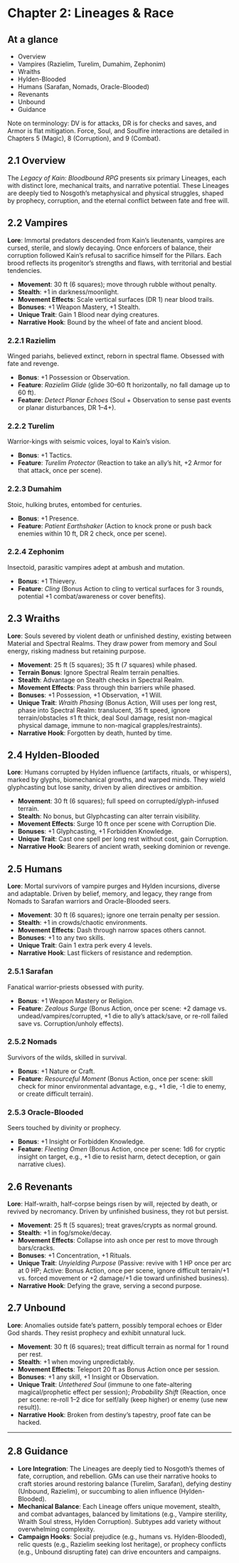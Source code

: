 # Chapter 2: Lineages & Race
## At a glance
- Overview
- Vampires (Razielim, Turelim, Dumahim, Zephonim)
- Wraiths
- Hylden-Blooded
- Humans (Sarafan, Nomads, Oracle-Blooded)
- Revenants
- Unbound
- Guidance

Note on terminology: DV is for attacks, DR is for checks and saves, and Armor is flat mitigation. Force, Soul, and Soulfire interactions are detailed in Chapters 5 (Magic), 8 (Corruption), and 9 (Combat).
## 2.1 Overview

The *Legacy of Kain: Bloodbound RPG* presents six primary Lineages, each with distinct lore, mechanical traits, and narrative potential. These Lineages are deeply tied to Nosgoth’s metaphysical and physical struggles, shaped by prophecy, corruption, and the eternal conflict between fate and free will.

## 2.2 Vampires
**Lore**: Immortal predators descended from Kain’s lieutenants, vampires are cursed, sterile, and slowly decaying. Once enforcers of balance, their corruption followed Kain’s refusal to sacrifice himself for the Pillars. Each brood reflects its progenitor’s strengths and flaws, with territorial and bestial tendencies.
- **Movement**: 30 ft (6 squares); move through rubble without penalty.
- **Stealth**: +1 in darkness/moonlight.
- **Movement Effects**: Scale vertical surfaces (DR 1) near blood trails.
- **Bonuses**: +1 Weapon Mastery, +1 Stealth.
- **Unique Trait**: Gain 1 Blood near dying creatures.
- **Narrative Hook**: Bound by the wheel of fate and ancient blood.

### 2.2.1 Razielim
Winged pariahs, believed extinct, reborn in spectral flame. Obsessed with fate and revenge.
- **Bonus**: +1 Possession or Observation.
- **Feature**: *Razielim Glide* (glide 30–60 ft horizontally, no fall damage up to 60 ft).
- **Feature**: *Detect Planar Echoes* (Soul + Observation to sense past events or planar disturbances, DR 1–4+).

### 2.2.2 Turelim
Warrior-kings with seismic voices, loyal to Kain’s vision.
- **Bonus**: +1 Tactics.
- **Feature**: *Turelim Protector* (Reaction to take an ally’s hit, +2 Armor for that attack, once per scene).

### 2.2.3 Dumahim
Stoic, hulking brutes, entombed for centuries.
- **Bonus**: +1 Presence.
- **Feature**: *Patient Earthshaker* (Action to knock prone or push back enemies within 10 ft, DR 2 check, once per scene).

### 2.2.4 Zephonim
Insectoid, parasitic vampires adept at ambush and mutation.
- **Bonus**: +1 Thievery.
- **Feature**: *Cling* (Bonus Action to cling to vertical surfaces for 3 rounds, potential +1 combat/awareness or cover benefits).

## 2.3 Wraiths
**Lore**: Souls severed by violent death or unfinished destiny, existing between Material and Spectral Realms. They draw power from memory and Soul energy, risking madness but retaining purpose.
- **Movement**: 25 ft (5 squares); 35 ft (7 squares) while phased.
- **Terrain Bonus**: Ignore Spectral Realm terrain penalties.
- **Stealth**: Advantage on Stealth checks in Spectral Realm.
- **Movement Effects**: Pass through thin barriers while phased.
- **Bonuses**: +1 Possession, +1 Observation, +1 Will.
- **Unique Trait**: *Wraith Phasing* (Bonus Action, Will uses per long rest, phase into Spectral Realm: translucent, 35 ft speed, ignore terrain/obstacles ≤1 ft thick, deal Soul damage, resist non-magical physical damage, immune to non-magical grapples/restraints).
- **Narrative Hook**: Forgotten by death, hunted by time.

## 2.4 Hylden-Blooded
**Lore**: Humans corrupted by Hylden influence (artifacts, rituals, or whispers), marked by glyphs, biomechanical growths, and warped minds. They wield glyphcasting but lose sanity, driven by alien directives or ambition.
- **Movement**: 30 ft (6 squares); full speed on corrupted/glyph-infused terrain.
- **Stealth**: No bonus, but Glyphcasting can alter terrain visibility.
- **Movement Effects**: Surge 10 ft once per scene with Corruption Die.
- **Bonuses**: +1 Glyphcasting, +1 Forbidden Knowledge.
- **Unique Trait**: Cast one spell per long rest without cost, gain Corruption.
- **Narrative Hook**: Bearers of ancient wrath, seeking dominion or revenge.

## 2.5 Humans
**Lore**: Mortal survivors of vampire purges and Hylden incursions, diverse and adaptable. Driven by belief, memory, and legacy, they range from Nomads to Sarafan warriors and Oracle-Blooded seers.
- **Movement**: 30 ft (6 squares); ignore one terrain penalty per session.
- **Stealth**: +1 in crowds/chaotic environments.
- **Movement Effects**: Dash through narrow spaces others cannot.
- **Bonuses**: +1 to any two skills.
- **Unique Trait**: Gain 1 extra perk every 4 levels.
- **Narrative Hook**: Last flickers of resistance and redemption.

### 2.5.1 Sarafan
Fanatical warrior-priests obsessed with purity.
- **Bonus**: +1 Weapon Mastery or Religion.
- **Feature**: *Zealous Surge* (Bonus Action, once per scene: +2 damage vs. undead/vampires/corrupted, +1 die to ally’s attack/save, or re-roll failed save vs. Corruption/unholy effects).

### 2.5.2 Nomads
Survivors of the wilds, skilled in survival.
- **Bonus**: +1 Nature or Craft.
- **Feature**: *Resourceful Moment* (Bonus Action, once per scene: skill check for minor environmental advantage, e.g., +1 die, -1 die to enemy, or create difficult terrain).

### 2.5.3 Oracle-Blooded
Seers touched by divinity or prophecy.
- **Bonus**: +1 Insight or Forbidden Knowledge.
- **Feature**: *Fleeting Omen* (Bonus Action, once per scene: 1d6 for cryptic insight on target, e.g., +1 die to resist harm, detect deception, or gain narrative clues).

## 2.6 Revenants
**Lore**: Half-wraith, half-corpse beings risen by will, rejected by death, or revived by necromancy. Driven by unfinished business, they rot but persist.
- **Movement**: 25 ft (5 squares); treat graves/crypts as normal ground.
- **Stealth**: +1 in fog/smoke/decay.
- **Movement Effects**: Collapse into ash once per rest to move through bars/cracks.
- **Bonuses**: +1 Concentration, +1 Rituals.
- **Unique Trait**: *Unyielding Purpose* (Passive: revive with 1 HP once per arc at 0 HP; Active: Bonus Action, once per scene, ignore difficult terrain/+1 vs. forced movement or +2 damage/+1 die toward unfinished business).
- **Narrative Hook**: Defying the grave, serving a second purpose.

## 2.7 Unbound
**Lore**: Anomalies outside fate’s pattern, possibly temporal echoes or Elder God shards. They resist prophecy and exhibit unnatural luck.
- **Movement**: 30 ft (6 squares); treat difficult terrain as normal for 1 round per rest.
- **Stealth**: +1 when moving unpredictably.
- **Movement Effects**: Teleport 20 ft as Bonus Action once per session.
- **Bonuses**: +1 any skill, +1 Insight or Observation.
- **Unique Trait**: *Untethered Soul* (immune to one fate-altering magical/prophetic effect per session); *Probability Shift* (Reaction, once per scene: re-roll 1–2 dice for self/ally (keep higher) or enemy (use new result)).
- **Narrative Hook**: Broken from destiny’s tapestry, proof fate can be hacked.

---

## 2.8 Guidance
- **Lore Integration**: The Lineages are deeply tied to Nosgoth’s themes of fate, corruption, and rebellion. GMs can use their narrative hooks to craft stories around restoring balance (Turelim, Sarafan), defying destiny (Unbound, Razielim), or succumbing to alien influence (Hylden-Blooded).
- **Mechanical Balance**: Each Lineage offers unique movement, stealth, and combat advantages, balanced by limitations (e.g., Vampire sterility, Wraith Soul stress, Hylden Corruption). Subtypes add variety without overwhelming complexity.
- **Campaign Hooks**: Social prejudice (e.g., humans vs. Hylden-Blooded), relic quests (e.g., Razielim seeking lost heritage), or prophecy conflicts (e.g., Unbound disrupting fate) can drive encounters and campaigns.

